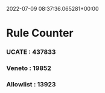 2022-07-09 08:37:36.065281+00:00
# Rule Counter 
 ### UCATE : 437833

 ### Veneto : 19852

 ### Allowlist : 13923